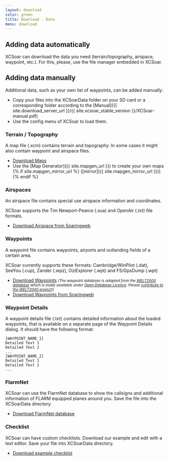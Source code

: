 ```yaml
---
layout: download
color: green
title: Download - Data
menu: download
---
```


## Adding data automatically

XCSoar can download the data you need (terrain/topography, airspace, waypoint, etc.). For this, please, use the file manager embedded in XCSoar.

## Adding data manually

Additional data, such as your own list of waypoints, can be added manually:
- Copy your files into the XCSoarData folder on your SD card
  or a corresponding folder according to the [Manual]({{ site.download_server_url }}/{{ site.xcsoar_stable_version }}/XCSoar-manual.pdf)
- Use the config menu of XCSoar to load them.

### Terrain / Topography

A map file (.xcm) contains terrain and topography. In some cases it might also contain waypoint and airspace files.

- [Download Maps](/download/maps/)
- Use the [Map Generator]({{ site.mapgen_url }}) to create your own maps
{% if site.mapgen_mirror_url %}
  ([mirror]({{ site.mapgen_mirror_url }}))
{% endif %}

### Airspaces

An airspace file contains special use airspace information and coordinates.

XCSoar supports the Tim Newport-Pearce (.sua) and OpenAir (.txt) file formats.

- [Download Airspace from Soaringweb](http://soaringweb.org/Airspace/)

### Waypoints

A waypoint file contains waypoints, airports and outlanding fields of a certain area.

XCSoar currently supports these formats:
Cambridge/WinPilot (.dat), SeeYou (.cup), Zander (.wpz), OziExplorer (.wpt) and FS/GpsDump (.wpt)

- [Download Waypoints](/download/waypoints/)
  *<small>(The waypoint database is adapted from the
  <a target="_blank" href="http://www.segelflug.de/vereine/welt2000/">WELT2000
  database</a> which is made available under
  <a target="_blank" href="http://opendatacommons.org/licenses/odbl/1.0/">Open
  Database Licence</a>. Please
  <a target="_blank" href="http://www.segelflug.de/vereine/welt2000/">contribute
  to the WELT2000 project</a>!)</small>*
- [Download Waypoints from Soaringweb](http://soaringweb.org/TP/)

### Waypoint Details

A waypoint details file (.txt) contains detailed information about the loaded waypoints, that is available on a separate page of the Waypoint Details dialog. It should have the following format:

	[WAYPOINT_NAME_1]
	Detailed Text 1
	Detailed Text 2
	...
	[WAYPOINT_NAME_2]
	Detailed Text 1
	Detailed Text 2
	...

### FlarmNet

XCSoar can use the FlarmNet database to show the callsigns and additional information of FLARM equipped planes around you. Save the file into the XCSoarData directory.

- [Download FlarmNet database](https://www.flarmnet.org/static/files/wfn/data.fln)

### Checklist

XCSoar can have custom checklists. Download our example and edit with a text editor. Save your file into XCSoarData directory.

- [Download example checklist](/download/data/xcsoar-checklist.txt)
